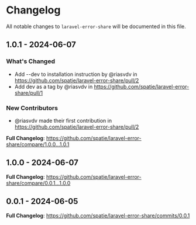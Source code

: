 # Changelog

All notable changes to `laravel-error-share` will be documented in this file.

## 1.0.1 - 2024-06-07

### What's Changed

* Add --dev to installation instruction by @riasvdv in https://github.com/spatie/laravel-error-share/pull/2
* Add dev as a tag by @riasvdv in https://github.com/spatie/laravel-error-share/pull/1

### New Contributors

* @riasvdv made their first contribution in https://github.com/spatie/laravel-error-share/pull/2

**Full Changelog**: https://github.com/spatie/laravel-error-share/compare/1.0.0...1.0.1

## 1.0.0 - 2024-06-07

**Full Changelog**: https://github.com/spatie/laravel-error-share/compare/0.0.1...1.0.0

## 0.0.1 - 2024-06-05

**Full Changelog**: https://github.com/spatie/laravel-error-share/commits/0.0.1
